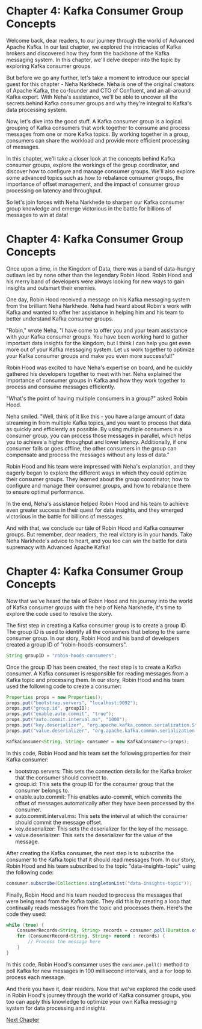 # Chapter 4: Kafka Consumer Group Concepts

Welcome back, dear readers, to our journey through the world of Advanced Apache Kafka. In our last chapter, we explored the intricacies of Kafka brokers and discovered how they form the backbone of the Kafka messaging system. In this chapter, we'll delve deeper into the topic by exploring Kafka consumer groups.

But before we go any further, let's take a moment to introduce our special guest for this chapter - Neha Narkhede. Neha is one of the original creators of Apache Kafka, the co-founder and CTO of Confluent, and an all-around Kafka expert. With Neha's assistance, we'll be able to uncover all the secrets behind Kafka consumer groups and why they're integral to Kafka's data processing system.

Now, let's dive into the good stuff. A Kafka consumer group is a logical grouping of Kafka consumers that work together to consume and process messages from one or more Kafka topics. By working together in a group, consumers can share the workload and provide more efficient processing of messages. 

In this chapter, we'll take a closer look at the concepts behind Kafka consumer groups, explore the workings of the group coordinator, and discover how to configure and manage consumer groups. We'll also explore some advanced topics such as how to rebalance consumer groups, the importance of offset management, and the impact of consumer group processing on latency and throughput.

So let's join forces with Neha Narkhede to sharpen our Kafka consumer group knowledge and emerge victorious in the battle for billions of messages to win at data!
# Chapter 4: Kafka Consumer Group Concepts

Once upon a time, in the Kingdom of Data, there was a band of data-hungry outlaws led by none other than the legendary Robin Hood. Robin Hood and his merry band of developers were always looking for new ways to gain insights and outsmart their enemies.

One day, Robin Hood received a message on his Kafka messaging system from the brilliant Neha Narkhede. Neha had heard about Robin's work with Kafka and wanted to offer her assistance in helping him and his team to better understand Kafka consumer groups.

"Robin," wrote Neha, "I have come to offer you and your team assistance with your Kafka consumer groups. You have been working hard to gather important data insights for the kingdom, but I think I can help you get even more out of your Kafka messaging system. Let us work together to optimize your Kafka consumer groups and make you even more successful!"

Robin Hood was excited to have Neha's expertise on board, and he quickly gathered his developers together to meet with her. Neha explained the importance of consumer groups in Kafka and how they work together to process and consume messages efficiently.

"What's the point of having multiple consumers in a group?" asked Robin Hood.

Neha smiled. "Well, think of it like this - you have a large amount of data streaming in from multiple Kafka topics, and you want to process that data as quickly and efficiently as possible. By using multiple consumers in a consumer group, you can process those messages in parallel, which helps you to achieve a higher throughput and lower latency. Additionally, if one consumer fails or goes offline, the other consumers in the group can compensate and process the messages without any loss of data."

Robin Hood and his team were impressed with Neha's explanation, and they eagerly began to explore the different ways in which they could optimize their consumer groups. They learned about the group coordinator, how to configure and manage their consumer groups, and how to rebalance them to ensure optimal performance.

In the end, Neha's assistance helped Robin Hood and his team to achieve even greater success in their quest for data insights, and they emerged victorious in the battle for billions of messages.

And with that, we conclude our tale of Robin Hood and Kafka consumer groups. But remember, dear readers, the real victory is in your hands. Take Neha Narkhede's advice to heart, and you too can win the battle for data supremacy with Advanced Apache Kafka!
# Chapter 4: Kafka Consumer Group Concepts

Now that we've heard the tale of Robin Hood and his journey into the world of Kafka consumer groups with the help of Neha Narkhede, it's time to explore the code used to resolve the story.

The first step in creating a Kafka consumer group is to create a group ID. The group ID is used to identify all the consumers that belong to the same consumer group. In our story, Robin Hood and his band of developers created a group ID of "robin-hoods-consumers".

```java
String groupID = "robin-hoods-consumers";
```

Once the group ID has been created, the next step is to create a Kafka consumer. A Kafka consumer is responsible for reading messages from a Kafka topic and processing them. In our story, Robin Hood and his team used the following code to create a consumer:

```java
Properties props = new Properties();
props.put("bootstrap.servers", "localhost:9092");
props.put("group.id", groupID);
props.put("enable.auto.commit", "true");
props.put("auto.commit.interval.ms", "1000");
props.put("key.deserializer", "org.apache.kafka.common.serialization.StringDeserializer");
props.put("value.deserializer", "org.apache.kafka.common.serialization.StringDeserializer");

KafkaConsumer<String, String> consumer = new KafkaConsumer<>(props);
```

In this code, Robin Hood and his team set the following properties for their Kafka consumer: 
- bootstrap.servers: This sets the connection details for the Kafka broker that the consumer should connect to.
- group.id: This sets the group ID for the consumer group that the consumer belongs to.
- enable.auto.commit: This enables auto-commit, which commits the offset of messages automatically after they have been processed by the consumer.
- auto.commit.interval.ms: This sets the interval at which the consumer should commit the message offset.
- key.deserializer: This sets the deserializer for the key of the message.
- value.deserializer: This sets the deserializer for the value of the message.

After creating the Kafka consumer, the next step is to subscribe the consumer to the Kafka topic that it should read messages from. In our story, Robin Hood and his team subscribed to the topic "data-insights-topic" using the following code:

```java
consumer.subscribe(Collections.singletonList("data-insights-topic"));
```

Finally, Robin Hood and his team needed to process the messages that were being read from the Kafka topic. They did this by creating a loop that continually reads messages from the topic and processes them. Here's the code they used:

```java
while (true) {
    ConsumerRecords<String, String> records = consumer.poll(Duration.ofMillis(100));
    for (ConsumerRecord<String, String> record : records) {
        // Process the message here
    }
}
```

In this code, Robin Hood's consumer uses the `consumer.poll()` method to poll Kafka for new messages in 100 millisecond intervals, and a `for` loop to process each message.

And there you have it, dear readers. Now that we've explored the code used in Robin Hood's journey through the world of Kafka consumer groups, you too can apply this knowledge to optimize your own Kafka messaging system for data processing and insights.


[Next Chapter](05_Chapter05.md)